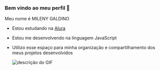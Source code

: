 ### Bem vindo ao meu perfil 💙

Meu nome é MILENY GALDINO

- Estou estudando na [Alura](https://www.alura.com.br/)
- Estou me desenvolvendo na linguagem JavaScript
- Utilizo esse espaço para minha organização e compartilhamento dos meus projetos desenvolvidos

  ![descrição do GIF](https://images.ctfassets.net/b4k16c7lw5ut/2gL3LLE6e8SwWhrTje5ych/575e3c9d20e16e7cca9178a4cc32917b/I_love_you_GIF.gif)
